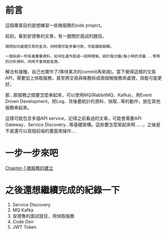 # 前言

這個專案目的是想練習一些微服務的side project。

起初，看到安德魯的文章，有一題關於面試的題目。

```
請問如何處理交易的金流，同時間可能多筆付款，可能讀取餘額。

一個系統一秒有幾萬筆資料，如何在運作超過一段時間後，統計每分鐘/每小時的流量...等等的分析資料，同時不會效能低落。
```

解法有幾種，自己也實作了(等待某次的commit再來說)。當下覺得這樣的交易API，需要加上快取服務，甚至將交易與帳務拆成兩個微服務來處理，效能可能更好。

那...那服務之間要怎麼串起來，可以使用MQ(RabbitMQ、Kafka)，用Event Driven Development，把Log、背後要統計的資料、快取...等的動作，放在其他服務串起來。

這樣可能包含多個API service，記得之前看過的文章，可能會需要API Gateway、Service Discovery...等基礎架構。這些要怎麼架起來啊......，之後是不是還可以寫個前端的畫面來操作....

# 一步一步來吧
[Chapter-1 微服務的建立](Chapter/Chapter-1.md)


# 之後還想繼續完成的紀錄一下
1. Service Discovery
2. MQ Kafka
3. 安德魯的面試提目，用快取服務
4. Code Gen
5. JWT Token 